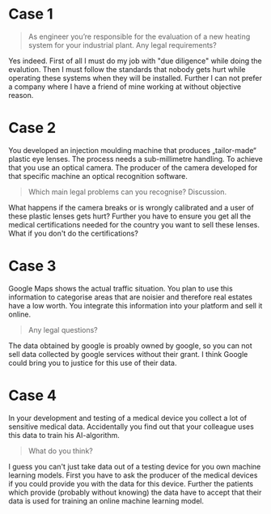 

# Case 1

> As engineer you’re responsible for the evaluation of a new heating system for your industrial plant. Any legal requirements?

Yes indeed. First of all I must do my job with "due diligence" while doing the evalution. Then I must follow the standards that nobody gets hurt while operating these systems when they will be installed. Further I can not prefer a company where I have a friend of mine working at without objective reason.

# Case 2
You developed an injection moulding machine that produces „tailor-made“ plastic eye lenses. The process needs a sub-millimetre handling. To achieve that you use an optical camera. The producer of the camera developed for that specific machine an optical recognition software.
> Which main legal problems can you recognise? Discussion.

What happens if the camera breaks or is wrongly calibrated and a user of these plastic lenses gets hurt? 
Further you have to ensure you get all the medical certifications needed for the country you want to sell these lenses. What if you don't do the certifications?

# Case 3
Google Maps shows the actual traffic situation. You plan to use this information to categorise areas that are noisier and therefore real estates have a low worth. You integrate this information into your platform and sell it online.
> Any legal questions?

The data obtained by google is proably owned by google, so you can not sell data collected by google services without their grant. I think Google could bring you to justice for this use of their data.

# Case 4
In your development and testing of a medical device you collect a lot of sensitive medical data. Accidentally you find out that your colleague uses this data to train his AI-algorithm.

> What do you think? 

I guess you can't just take data out of a testing device for you own machine learning models. First you have to ask the producer of the medical devices if you could provide you with the data for this device. Further the patients which provide (probably without knowing) the data have to accept that their data is used for training an online machine learning model. 
